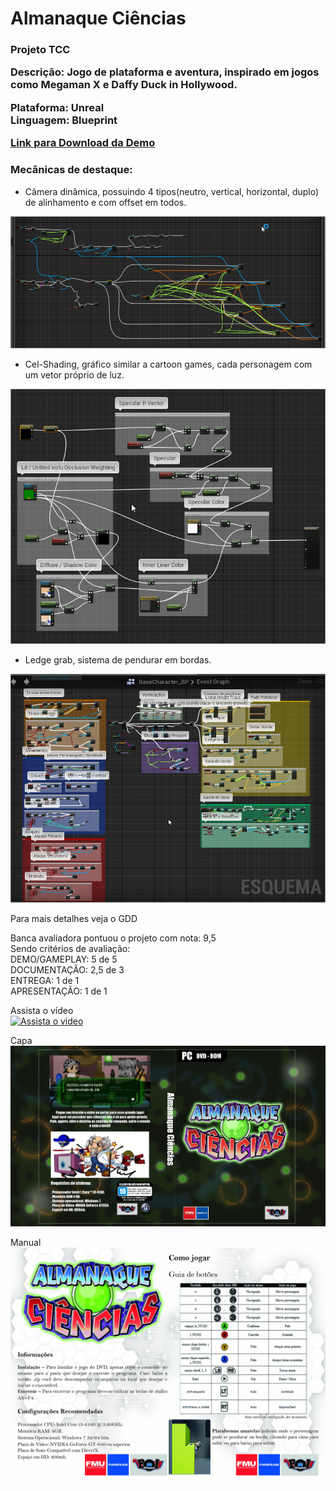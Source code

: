 ﻿<h1>Almanaque Ciências</h1>
<h3>Projeto TCC 

Descrição: Jogo de plataforma e aventura, inspirado em jogos como Megaman X e Daffy Duck in Hollywood.<br>

Plataforma: Unreal<br>
Linguagem: Blueprint<br>

<a href="https://drive.google.com/drive/folders/1f0SEMTMEMNB0qc7xgdSYja8PdlOYCHSe">Link para Download da Demo</a>

<h3>Mecânicas de destaque:</h3>

- Câmera dinâmica, possuindo 4 tipos(neutro, vertical, horizontal, duplo) de alinhamento e com offset em todos.

![](prints/print1.png)

- Cel-Shading, gráfico similar a cartoon games, cada personagem com um vetor próprio de luz.

![](prints/print2.png)

- Ledge grab, sistema de pendurar em bordas.

![](prints/print3.png)


Para mais detalhes veja o GDD<br>

Banca avaliadora pontuou o projeto com nota: 9,5 <br>
Sendo critérios de avaliação: <br>
DEMO/GAMEPLAY: 5 de 5 <br>
DOCUMENTAÇÃO: 2,5 de 3 <br>
ENTREGA: 1 de 1 <br>
APRESENTAÇÃO: 1 de 1</h3>


Assista o vídeo<br>
[![Assista o video](https://i.ytimg.com/vi/v3t-XjxGmQ8/hqdefault.jpg)](https://youtu.be/v3t-XjxGmQ8)

Capa<br>
![](Capa.png)

Manual<br>
![](Manual.jpg)
